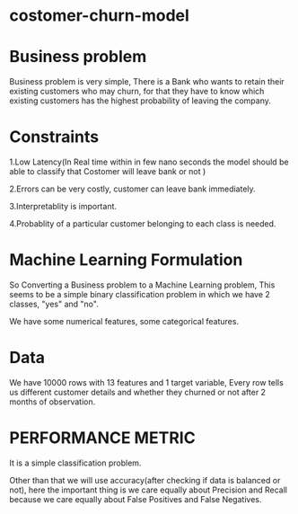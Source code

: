 # costomer-churn-model

# Business problem
Business problem is very simple, There is a Bank who wants to retain their existing customers who may churn, for that they have to know which existing customers has the highest probability of leaving the company.

# Constraints
1.Low Latency(In Real time within in few nano seconds the model should be able to classify that Costomer will leave bank or not )

2.Errors can be very costly, customer can leave bank immediately.

3.Interpretablity is important.

4.Probablity of a particular customer belonging to each class is needed.

# Machine Learning Formulation

So Converting a Business problem to a Machine Learning problem, This seems to be a simple binary classification problem in which we have 2 classes, "yes" and "no".

We have some numerical features, some categorical features.

# Data

We have 10000 rows with 13 features and 1 target variable, Every row tells us different customer details and whether they churned or not after 2 months of observation.

# PERFORMANCE METRIC
It is a simple classification problem.

Other than that we will use accuracy(after checking if data is balanced or not), here the important thing is we care equally about Precision and Recall because we care equally about False Positives and False Negatives.
